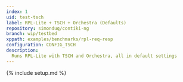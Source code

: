 ```yaml
---
index: 1
uid: test-tsch
label: RPL-Lite + TSCH + Orchestra (Defaults)
repository: simonduq/contiki-ng
branch: wip/testbed
xppath: examples/benchmarks/rpl-req-resp
configuration: CONFIG_TSCH
description:
  Runs RPL-Lite with TSCH and Orchestra, all in default settings
---
```


{% include setup.md %}
